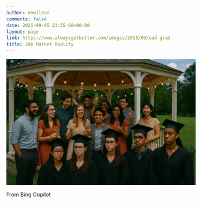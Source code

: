 ```yaml
---
author: emwilson
comments: false
date: 2025-09-05 23:55:08+00:00
layout: page
link: https://www.alwaysgetbetter.com/images/2025/09/sad-grad
title: Job Market Reality
---
```


[![Sad to be a Grad These Days](/images/2025/09/sad-grads.png)](/images/2025/09/sad-grads.png)

From Bing Copilot